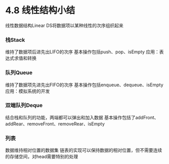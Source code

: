 # 4.8 线性结构小结

线性数据结构Linear DS将数据项以某种线性的次序组织起来

### 栈Stack
维持了数据项后进先出LIFO的次序
基本操作包括push、pop、isEmpty
应用：表达式求值和转换
### 队列Queue
维持了数据项先进先出FIFO的次序
基本操作包括enqueue、dequeue、isEmpty
应用：模拟系统的开发
### 双端队列Deque
结合栈和队列的功能，两端都可以弹出和加入数据
基本操作包括了addFront、addRear、removeFront、removeRear、isEmpty
### 列表
数据维持相对位置的数据集
链表的实现可以保持数据的相对位置，但不需要连续的存储空间，对head需要特别的处理



